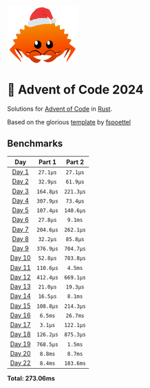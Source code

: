 <img src="./.assets/christmas_ferris.png" width="164">

# 🎄 Advent of Code 2024

Solutions for [Advent of Code](https://adventofcode.com/) in [Rust](https://www.rust-lang.org/).

Based on the glorious [template](https://github.com/fspoettel/advent-of-code-rust) by [fspoettel](https://github.com/fspoettel)

<!--- advent_readme_stars table --->

<!--- benchmarking table --->
## Benchmarks

| Day | Part 1 | Part 2 |
| :---: | :---: | :---:  |
| [Day 1](./src/bin/01.rs) | `27.1µs` | `27.1µs` |
| [Day 2](./src/bin/02.rs) | `32.9µs` | `61.9µs` |
| [Day 3](./src/bin/03.rs) | `164.8µs` | `221.3µs` |
| [Day 4](./src/bin/04.rs) | `307.9µs` | `73.4µs` |
| [Day 5](./src/bin/05.rs) | `107.4µs` | `140.6µs` |
| [Day 6](./src/bin/06.rs) | `27.8µs` | `9.1ms` |
| [Day 7](./src/bin/07.rs) | `204.6µs` | `262.1µs` |
| [Day 8](./src/bin/08.rs) | `32.2µs` | `85.8µs` |
| [Day 9](./src/bin/09.rs) | `376.9µs` | `704.7µs` |
| [Day 10](./src/bin/10.rs) | `52.8µs` | `783.8µs` |
| [Day 11](./src/bin/11.rs) | `110.6µs` | `4.5ms` |
| [Day 12](./src/bin/12.rs) | `412.4µs` | `669.1µs` |
| [Day 13](./src/bin/13.rs) | `21.0µs` | `19.3µs` |
| [Day 14](./src/bin/14.rs) | `16.5µs` | `8.1ms` |
| [Day 15](./src/bin/15.rs) | `108.8µs` | `214.3µs` |
| [Day 16](./src/bin/16.rs) | `6.5ms` | `26.7ms` |
| [Day 17](./src/bin/17.rs) | `3.1µs` | `122.1µs` |
| [Day 18](./src/bin/18.rs) | `126.2µs` | `875.3µs` |
| [Day 19](./src/bin/19.rs) | `768.5µs` | `1.5ms` |
| [Day 20](./src/bin/20.rs) | `8.8ms` | `8.7ms` |
| [Day 22](./src/bin/22.rs) | `8.4ms` | `183.6ms` |

**Total: 273.06ms**
<!--- benchmarking table --->
